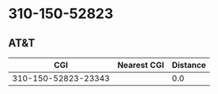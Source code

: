 # 310-150-52823
## AT&T


| CGI | Nearest CGI | Distance |
|-----|-------------|----------|
| 310-150-52823-23343 |  | 0.0 |
